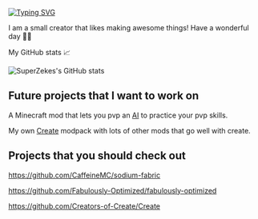 [![Typing SVG](https://readme-typing-svg.herokuapp.com?font=Fira+Code&weight=500&pause=100000&color=BB2118&random=false&width=435&lines=Hello+there+%F0%9F%91%8B%F0%9F%8F%BB)](https://git.io/typing-svg)

I am a small creator that likes making awesome things! Have a wonderful day 👋🏻

My GitHub stats 📈



![SuperZekes's GitHub stats](https://github-readme-stats.vercel.app/api?username=superzekes&show_icons=true&theme=dark&show)

## Future projects that I want to work on

A Minecraft mod that lets you pvp an <a href="https://en.wikipedia.org/wiki/Artificial_intelligence">AI</a> to practice your pvp skills.

My own <a href="https://modrinth.com/mod/create">Create</a> modpack with lots of other mods that go well with create.

## Projects that you should check out

https://github.com/CaffeineMC/sodium-fabric

https://github.com/Fabulously-Optimized/fabulously-optimized

https://github.com/Creators-of-Create/Create
